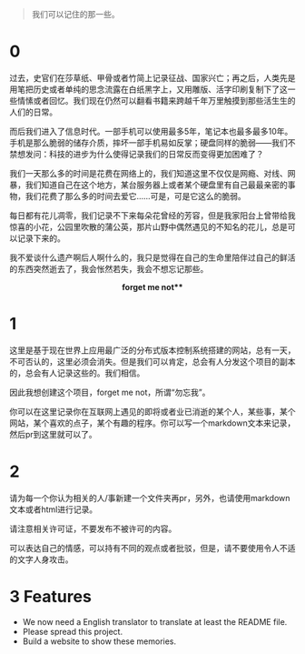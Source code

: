 > 我们可以记住的那一些。

# 0

过去，史官们在莎草纸、甲骨或者竹简上记录征战、国家兴亡；再之后，人类先是用笔把历史或者单纯的思念流露在白纸黑字上，又用雕版、活字印刷复制下了这一些情愫或者回忆。我们现在仍然可以翻看书籍来跨越千年万里触摸到那些活生生的人们的日常。

而后我们进入了信息时代。一部手机可以使用最多5年，笔记本也最多最多10年。手机是那么脆弱的储存介质，摔坏一部手机易如反掌；硬盘同样的脆弱——我们不禁想发问：科技的进步为什么使得记录我们的日常反而变得更加困难了？

我们一天那么多的时间是花费在网络上的，我们知道这里不仅仅是网瘾、对线、网暴，我们知道自己在这个地方，某台服务器上或者某个硬盘里有自己最最亲密的事物，我们花费了那么多的时间去爱它……可是，可是它这么的脆弱。

每日都有花儿凋零，我们记录不下来每朵花曾经的芳容，但是我家阳台上曾带给我惊喜的小花，公园里吹散的蒲公英，那片山野中偶然遇见的不知名的花儿，总是可以记录下来的。

我不爱谈什么遗产啊后人啊什么的，我只是觉得在自己的生命里陪伴过自己的鲜活的东西突然逝去了，我会怅然若失，我会不想忘记那些。

<p align="center"> <b>forget me not**</b> </p>

# 1

这里是基于现在世界上应用最广泛的分布式版本控制系统搭建的网站，总有一天，不可否认的，这里必须会消失。但是我们可以肯定，总会有人分发这个项目的副本的，总会有人记录这些的。我们相信。

因此我想创建这个项目，forget me not，所谓“勿忘我”。

你可以在这里记录你在互联网上遇见的即将或者业已消逝的某个人，某些事，某个网站，某个喜欢的点子，某个有趣的程序。你可以写一个markdown文本来记录，然后pr到这里就可以了。

# 2

请为每一个你认为相关的人/事新建一个文件夹再pr，另外，也请使用markdown文本或者html进行记录。

请注意相关许可证，不要发布不被许可的内容。

可以表达自己的情感，可以持有不同的观点或者批驳，但是，请不要使用令人不适的文字人身攻击。

# 3 Features

- We now need a English translator to translate at least the README file.
- Please spread this project.
- Build a website to show these memories.